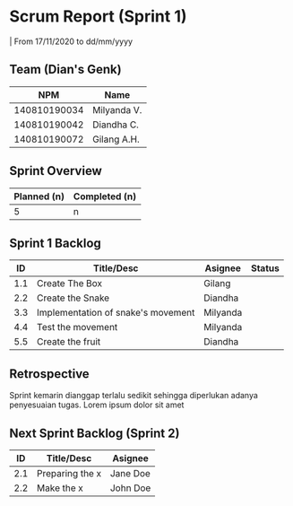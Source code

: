 # Scrum Report (Sprint 1)
| From 17/11/2020 to dd/mm/yyyy

## Team (Dian's Genk)
| NPM           | Name        |
| ------------- |-------------|
| 140810190034  | Milyanda V. |
| 140810190042  | Diandha C.  |
| 140810190072  | Gilang A.H. |

## Sprint Overview
| Planned (n)   | Completed (n) |
| ------------- |-------------- |
| 5             | n             |

## Sprint 1 Backlog

| ID    |                         Title/Desc                           | Asignee  | Status |
| ----- | ------------------------------------------------------------ | -------- | ------ |
|  1.1  | Create The Box                                               | Gilang   |        |
|  2.2  | Create the Snake                                             | Diandha  |        | 
|  3.3  | Implementation of snake's movement                           | Milyanda |        | 
|  4.4  | Test the movement                                            | Milyanda |        | 
|  5.5  | Create the fruit                                             | Diandha  |        | 

## Retrospective 

Sprint kemarin dianggap terlalu sedikit sehingga diperlukan adanya penyesuaian tugas. Lorem ipsum dolor sit amet

## Next Sprint Backlog (Sprint 2)
| ID  | Title/Desc | Asignee | 
| --- | ---------- | ------- | 
| 2.1 | Preparing the x | Jane Doe | 
| 2.2 | Make the x | John Doe | 
